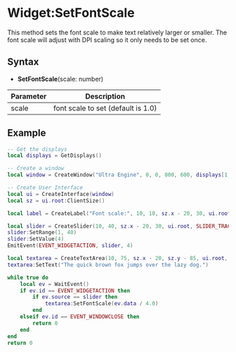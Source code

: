 # Widget:SetFontScale #
This method sets the font scale to make text relatively larger or smaller. The font scale will adjust with DPI scaling so it only needs to be set once.

## Syntax ##

- **SetFontScale**(scale: number)

| Parameter | Description |
| --- | --- |
| scale | font scale to set (default is 1.0) |

## Example ##
```lua
-- Get the displays
local displays = GetDisplays()

-- Create a window
local window = CreateWindow("Ultra Engine", 0, 0, 800, 600, displays[1])

-- Create User Interface
local ui = CreateInterface(window)
local sz = ui.root:ClientSize()

local label = CreateLabel("Font scale:", 10, 10, sz.x - 20, 30, ui.root)

local slider = CreateSlider(10, 40, sz.x - 20, 30, ui.root, SLIDER_TRACKBAR)
slider:SetRange(1, 40)
slider:SetValue(4)
EmitEvent(EVENT_WIDGETACTION, slider, 4)

local textarea = CreateTextArea(10, 75, sz.x - 20, sz.y - 85, ui.root, TEXTAREA_WORDWRAP)
textarea:SetText("The quick brown fox jumps over the lazy dog.")

while true do
    local ev = WaitEvent()
    if ev.id == EVENT_WIDGETACTION then
        if ev.source == slider then
            textarea:SetFontScale(ev.data / 4.0)
        end
    elseif ev.id == EVENT_WINDOWCLOSE then
        return 0
    end
end
return 0
```
